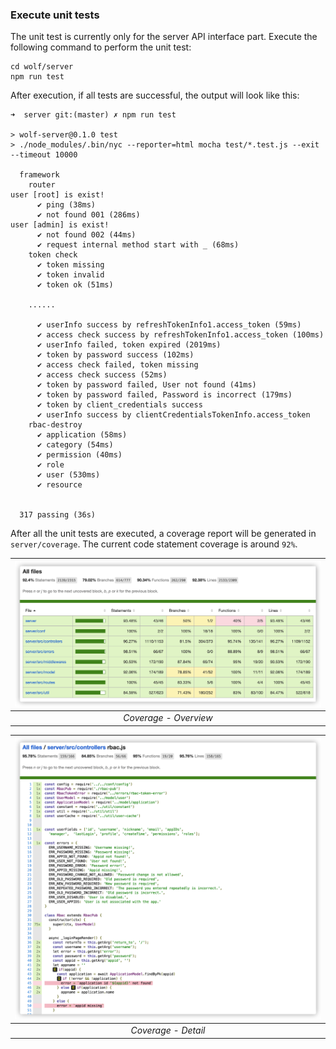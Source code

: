 
### Execute unit tests

The unit test is currently only for the server API interface part. Execute the following command to perform the unit test:

```
cd wolf/server
npm run test
```

After execution, if all tests are successful, the output will look like this:

```
➜  server git:(master) ✗ npm run test

> wolf-server@0.1.0 test
> ./node_modules/.bin/nyc --reporter=html mocha test/*.test.js --exit --timeout 10000

  framework
    router
user [root] is exist!
      ✔ ping (38ms)
      ✔ not found 001 (286ms)
user [admin] is exist!
      ✔ not found 002 (44ms)
      ✔ request internal method start with _ (68ms)
    token check
      ✔ token missing
      ✔ token invalid
      ✔ token ok (51ms)

    ......

      ✔ userInfo success by refreshTokenInfo1.access_token (59ms)
      ✔ access check success by refreshTokenInfo1.access_token (100ms)
      ✔ userInfo failed, token expired (2019ms)
      ✔ token by password success (102ms)
      ✔ access check failed, token missing
      ✔ access check success (52ms)
      ✔ token by password failed, User not found (41ms)
      ✔ token by password failed, Password is incorrect (179ms)
      ✔ token by client_credentials success
      ✔ userInfo success by clientCredentialsTokenInfo.access_token
    rbac-destroy
      ✔ application (58ms)
      ✔ category (54ms)
      ✔ permission (40ms)
      ✔ role
      ✔ user (530ms)
      ✔ resource


  317 passing (36s)
```

After all the unit tests are executed, a coverage report will be generated in `server/coverage`. The current code statement coverage is around `92%`.


| ![Coverage - Overview](./imgs/screenshot/coverage-overview.png) |
|:--:|
| *Coverage - Overview* |


| ![Coverage - Detail](./imgs/screenshot/coverage-detail.png) |
|:--:|
| *Coverage - Detail* |

